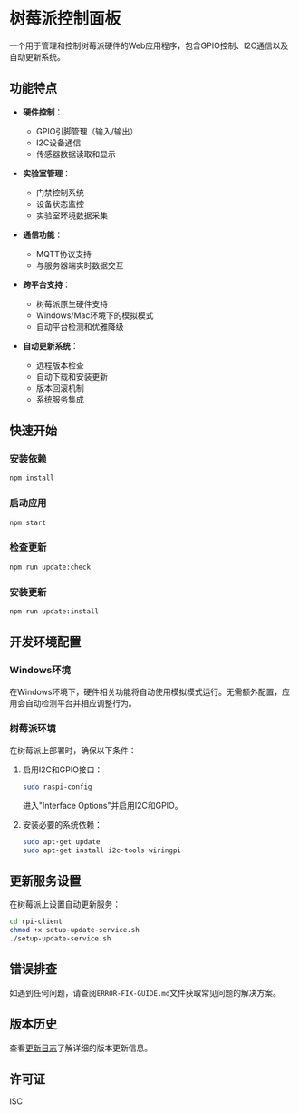 # 树莓派控制面板

一个用于管理和控制树莓派硬件的Web应用程序，包含GPIO控制、I2C通信以及自动更新系统。

## 功能特点

- **硬件控制**：
  - GPIO引脚管理（输入/输出）
  - I2C设备通信
  - 传感器数据读取和显示
  
- **实验室管理**：
  - 门禁控制系统
  - 设备状态监控
  - 实验室环境数据采集
  
- **通信功能**：
  - MQTT协议支持
  - 与服务器端实时数据交互
  
- **跨平台支持**：
  - 树莓派原生硬件支持
  - Windows/Mac环境下的模拟模式
  - 自动平台检测和优雅降级

- **自动更新系统**：
  - 远程版本检查
  - 自动下载和安装更新
  - 版本回滚机制
  - 系统服务集成

## 快速开始

### 安装依赖

```bash
npm install
```

### 启动应用

```bash
npm start
```

### 检查更新

```bash
npm run update:check
```

### 安装更新

```bash
npm run update:install
```

## 开发环境配置

### Windows环境

在Windows环境下，硬件相关功能将自动使用模拟模式运行。无需额外配置，应用会自动检测平台并相应调整行为。

### 树莓派环境

在树莓派上部署时，确保以下条件：

1. 启用I2C和GPIO接口：
   ```bash
   sudo raspi-config
   ```
   进入"Interface Options"并启用I2C和GPIO。

2. 安装必要的系统依赖：
   ```bash
   sudo apt-get update
   sudo apt-get install i2c-tools wiringpi
   ```

## 更新服务设置

在树莓派上设置自动更新服务：

```bash
cd rpi-client
chmod +x setup-update-service.sh
./setup-update-service.sh
```

## 错误排查

如遇到任何问题，请查阅`ERROR-FIX-GUIDE.md`文件获取常见问题的解决方案。

## 版本历史

查看[更新日志](CHANGELOG.md)了解详细的版本更新信息。

## 许可证

ISC 